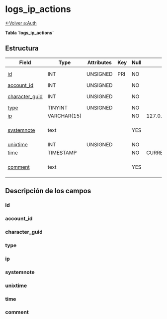 ﻿# logs\_ip\_actions

[<-Volver a:Auth](database-auth.md)

**Tabla \`logs\_ip\_actions\`**

## Estructura

| Field               | Type        | Attributes | Key | Null | Default           | Extra          | Comment                       |
|---------------------|-------------|------------|-----|------|-------------------|----------------|-------------------------------|
| [id][1]             | INT         | UNSIGNED   | PRI | NO   |                   | AUTO_INCREMENT | Unique Identifier             |
| [account_id][2]     | INT         | UNSIGNED   |     | NO   |                   |                | Account ID                    |
| [character_guid][3] | INT         | UNSIGNED   |     | NO   |                   |                | Character Guid                |
| [type][4]           | TINYINT     | UNSIGNED   |     | NO   |                   |                |                               |
| [ip][5]             | VARCHAR(15) |            |     | NO   | 127.0.0.1         |                |                               |
| [systemnote][6]     | text        |            |     | YES  |                   |                | Notes inserted by system      |
| [unixtime][7]       | INT         | UNSIGNED   |     | NO   |                   |                | Unixtime                      |
| [time][8]           | TIMESTAMP   |            |     | NO   | CURRENT_TIMESTAMP |                | TIMESTAMP                     |
| [comment][9]        | text        |            |     | YES  |                   |                | Allows users to add a comment |

[1]: #id
[2]: #account_id
[3]: #character_guid
[4]: #type
[5]: #ip
[6]: #systemnote
[7]: #unixtime
[8]: #time
[9]: #comment

## Descripción de los campos

### id

### account_id

### character_guid

### type

### ip

### systemnote

### unixtime

### time

### comment